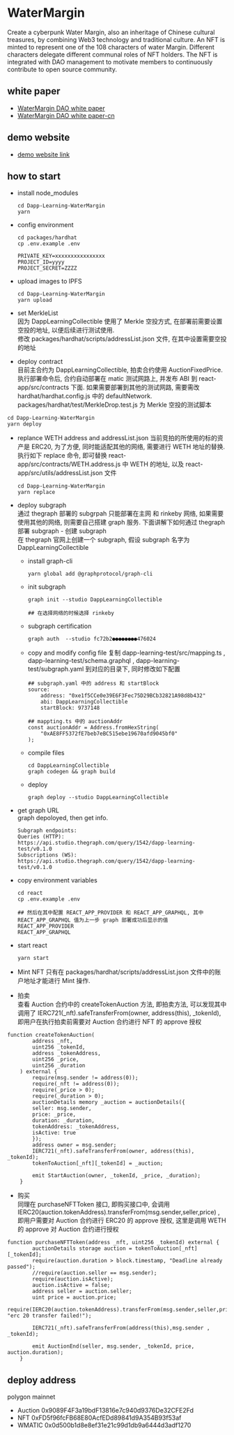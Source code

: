 # WaterMargin

Create a cyberpunk Water Margin, also an inheritage of Chinese cultural treasures, by combining Web3 technology and traditional culture. An NFT is minted to represent one of the 108 characters of water Margin. Different characters delegate different communal roles of NFT holders. The NFT is integrated with DAO management to motivate members to continuously contribute to open source community.

## white paper

- [WaterMargin DAO white paper](./whitepaper/WaterMargin-DAO-white-paper.pdf)
- [WaterMargin DAO white paper-cn](./whitepaper/WaterMargin-DAO-white-paper-cn.pdf)

## demo website

- [demo website link](http://81.69.8.95/)

## how to start

- install node_modules

  ```shell
  cd Dapp-Learning-WaterMargin
  yarn
  ```

- config environment

  ```shell
  cd packages/hardhat
  cp .env.example .env

  PRIVATE_KEY=xxxxxxxxxxxxxxxx
  PROJECT_ID=yyyy
  PROJECT_SECRET=ZZZZ
  ```

- upload images to IPFS

  ```shell
  cd Dapp-Learning-WaterMargin
  yarn upload
  ```

- set MerkleList  
  因为 DappLearningCollectible 使用了 Merkle 空投方式, 在部署前需要设置空投的地址, 以便后续进行测试使用.  
  修改 packages/hardhat/scripts/addressList.json 文件, 在其中设置需要空投的地址

- deploy contract  
  目前主合约为 DappLearningCollectible, 拍卖合约使用 AuctionFixedPrice.  
  执行部署命令后, 合约自动部署在 matic 测试网路上, 并发布 ABI 到 react-app/src/contracts 下面. 如果需要部署到其他的测试网路, 需要需改 hardhat/hardhat.config.js 中的 defaultNetwork. packages/hardhat/test/MerkleDrop.test.js 为 Merkle 空投的测试脚本

```shell
cd Dapp-Learning-WaterMargin
yarn deploy
```

- replance WETH address and addressList.json
  当前竞拍的所使用的标的资产是 ERC20, 为了方便, 同时能适配其他的网络, 需要进行 WETH 地址的替换.  
  执行如下 replace 命令, 即可替换 react-app/src/contracts/WETH.address.js 中 WETH 的地址, 以及 react-app/src/utils/addressList.json 文件

  ```shell
  cd Dapp-Learning-WaterMargin
  yarn replace
  ```

- deploy subgraph  
  通过 thegraph 部署的 subgrpah 只能部署在主网 和 rinkeby 网络, 如果需要使用其他的网络, 则需要自己搭建 graph 服务. 下面讲解下如何通过 thegraph 部署 subgraph - 创建 subgraph  
   在 thegraph 官网上创建一个 subgraph, 假设 subgraph 名字为 DappLearningCollectible

  - install graph-cli

    ```shell
    yarn global add @graphprotocol/graph-cli
    ```

  - init subgraph

    ```shell
    graph init --studio DappLearningCollectible

    ## 在选择网络的时候选择 rinkeby
    ```

  - subgraph certification

    ```shell
    graph auth  --studio fc72b2●●●●●●●●476024
    ```

  - copy and modify config file
    复制 dapp-learning-test/src/mapping.ts , dapp-learning-test/schema.graphql , dapp-learning-test/subgraph.yaml 到对应的目录下, 同时修改如下配置

    ```shell
    ## subgraph.yaml 中的 address 和 startBlock
    source:
        address: "0xe1f5CCe0e39E6F3Fec75D29BCb32821A98d8b432"
        abi: DappLearningCollectible
        startBlock: 9737148

    ## mappting.ts 中的 auctionAddr
    const auctionAddr = Address.fromHexString(
        "0xAE8FF5372fE7beb7eBC515ebe19670afd9045bf0"
    );
    ```

  - compile files

    ```shell
    cd DappLearningCollectible
    graph codegen && graph build
    ```

  - deploy

    ```shell
    graph deploy --studio DappLearningCollectible
    ```

- get graph URL  
  graph depoloyed, then get info.

  ```shell
  Subgraph endpoints:
  Queries (HTTP):     https://api.studio.thegraph.com/query/1542/dapp-learning-test/v0.1.0
  Subscriptions (WS): https://api.studio.thegraph.com/query/1542/dapp-learning-test/v0.1.0
  ```

- copy environment variables

  ```shell
  cd react
  cp .env.example .env

  ## 然后在其中配置 REACT_APP_PROVIDER 和 REACT_APP_GRAPHQL, 其中 REACT_APP_GRAPHQL 值为上一步 graph 部署成功后显示的值
  REACT_APP_PROVIDER
  REACT_APP_GRAPHQL
  ```

- start react

  ```
  yarn start
  ```

- Mint NFT
  只有在 packages/hardhat/scripts/addressList.json 文件中的账户地址才能进行 Mint 操作.

- 拍卖  
  查看 Auction 合约中的 createTokenAuction 方法, 即拍卖方法, 可以发现其中调用了 IERC721(\_nft).safeTransferFrom(owner, address(this), \_tokenId), 即用户在执行拍卖前需要对 Auction 合约进行 NFT 的 approve 授权

```
function createTokenAuction(
        address _nft,
        uint256 _tokenId,
        address _tokenAddress,
        uint256 _price,
        uint256 _duration
    ) external {
        require(msg.sender != address(0));
        require(_nft != address(0));
        require(_price > 0);
        require(_duration > 0);
        auctionDetails memory _auction = auctionDetails({
        seller: msg.sender,
        price: _price,
        duration: _duration,
        tokenAddress: _tokenAddress,
        isActive: true
        });
        address owner = msg.sender;
        IERC721(_nft).safeTransferFrom(owner, address(this), _tokenId);
        tokenToAuction[_nft][_tokenId] = _auction;

        emit StartAuction(owner, _tokenId, _price, _duration);
    }
```

- 购买  
  同理在 purchaseNFTToken 接口, 即购买接口中, 会调用 IERC20(auction.tokenAddress).transferFrom(msg.sender,seller,price) , 即用户需要对 Auction 合约进行 ERC20 的 approve 授权, 这里是调用 WETH 的 approve 对 Auction 合约进行授权

```
function purchaseNFTToken(address _nft, uint256 _tokenId) external {
        auctionDetails storage auction = tokenToAuction[_nft][_tokenId];
        require(auction.duration > block.timestamp, "Deadline already passed");
        //require(auction.seller == msg.sender);
        require(auction.isActive);
        auction.isActive = false;
        address seller = auction.seller;
        uint price = auction.price;
        require(IERC20(auction.tokenAddress).transferFrom(msg.sender,seller,price), "erc 20 transfer failed!");

        IERC721(_nft).safeTransferFrom(address(this),msg.sender , _tokenId);

        emit AuctionEnd(seller, msg.sender, _tokenId, price, auction.duration);
    }
```

## deploy address

polygon mainnet

- Auction 0x9089F4F3a19bdF13816e7c940d9376De32CFE2Fd
- NFT 0xFD5f96fcFB68E80AcfEDd89841d9A354B93f53af
- WMATIC 0x0d500b1d8e8ef31e21c99d1db9a6444d3adf1270
